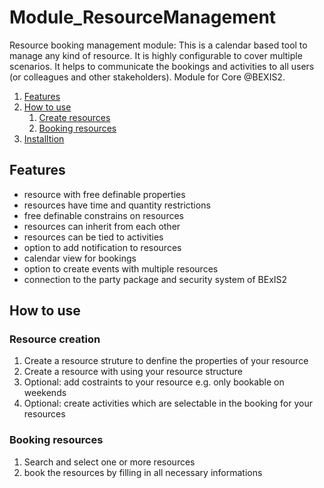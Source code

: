 # Module_ResourceManagement
Resource booking management module: This is a calendar based tool to manage any kind of resource. It is highly configurable to cover multiple scenarios. It helps to communicate the bookings and activities to all users (or colleagues and other stakeholders). Module for Core @BEXIS2.

1. [Features](#Features)
2. [How to use](#how_to)
    1. [Create resources](#resource_creation)
    2. [Booking resources](#booking_resources)
3. [Installtion](#install)


## Features<a name="features"></a>
- resource with free definable properties
- resources have time and quantity restrictions
- free definable constrains on resources
- resources can inherit from each other
- resources can be tied to activities
- option to add notification to resources
- calendar view for bookings
- option to create events with multiple resources
- connection to the party package and security system of BExIS2

## How to use <a name="how_to"></a>

### Resource creation <a name="resource_creation"></a>

1. Create a resource struture to denfine the properties of your resource
2. Create a resource with using your resource structure
3. Optional: add costraints to your resource e.g. only bookable on weekends
4. Optional: create activities which are selectable in the booking for your resources

### Booking resources <a name="booking_resources"></a>

1. Search and select one or more resources
2. book the resources by filling in all necessary informations

